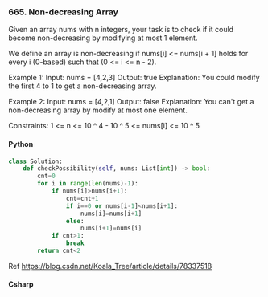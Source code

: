 ### 665. Non-decreasing Array
Given an array nums with n integers, your task is to check if it could become non-decreasing by modifying at most 1 element.

We define an array is non-decreasing if nums[i] <= nums[i + 1] holds for every i (0-based) such that (0 <= i <= n - 2).

Example 1:
Input: nums = [4,2,3]
Output: true
Explanation: You could modify the first 4 to 1 to get a non-decreasing array.

Example 2:
Input: nums = [4,2,1]
Output: false
Explanation: You can't get a non-decreasing array by modify at most one element.

Constraints:
    1 <= n <= 10 ^ 4
    - 10 ^ 5 <= nums[i] <= 10 ^ 5
#### Python
```python
class Solution:
    def checkPossibility(self, nums: List[int]) -> bool:
        cnt=0
        for i in range(len(nums)-1):
            if nums[i]>nums[i+1]:
                cnt=cnt+1
                if i==0 or nums[i-1]<nums[i+1]:
                    nums[i]=nums[i+1]
                else:
                    nums[i+1]=nums[i]
            if cnt>1:
                break
        return cnt<2
```
Ref 
https://blog.csdn.net/Koala_Tree/article/details/78337518

#### Csharp
```csharp
```

